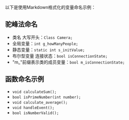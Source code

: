﻿以下是使用Markdown格式化的变量命名示例：

## 驼峰法命名

- 类名 大写开头：`Class Camera;`
- 全局变量：`int g_howManyPeople;`
- 静态变量：`static int s_initValue;`
- 布尔型变量 连接状态：`bool isConnectionState;`
- "m_"前缀表示类的成员变量：`bool m_isConnectionState;`

## 函数命名示例

- `void calculateSum();`
- `bool isPrimeNumber(int number);`
- `void calculate_average();`
- `void handleEvent();`
- `bool isNumberValid();`

